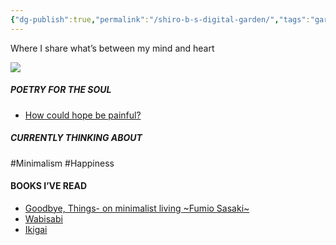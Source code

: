 ```yaml
---
{"dg-publish":true,"permalink":"/shiro-b-s-digital-garden/","tags":"gardenEntry"}
---
```



Where I share what’s between my mind and heart 

![](Amboseli%20Lookout%20Hill.jpeg)

##### POETRY FOR THE SOUL
- [How could hope be painful?](How%20could%20hope%20be%20painful?.md)


##### CURRENTLY THINKING ABOUT 
#Minimalism 
#Happiness 

#### BOOKS I’VE READ
- [Goodbye, Things- on minimalist living ~Fumio Sasaki~](Goodbye,%20Things-%20on%20minimalist%20living%20~Fumio%20Sasaki~.md)
- [Wabisabi](Wabisabi.md)
- [Ikigai](Ikigai.md)
